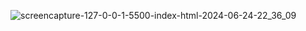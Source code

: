 ![screencapture-127-0-0-1-5500-index-html-2024-06-24-22_36_09](https://github.com/htzxd/new/assets/166336496/a95ed1d3-6547-4891-b2d0-4549369f7de6)
